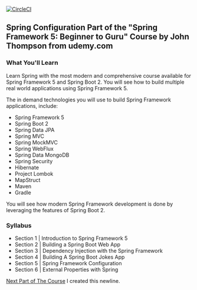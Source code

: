 [![CircleCI](https://circleci.com/gh/jsbsmp/spring-framework-5-beginner-to-guru-part-1/tree/master.svg?style=svg)](https://circleci.com/gh/jsbsmp/spring-framework-5-beginner-to-guru-part-1/tree/master)

## Spring Configuration Part of the "Spring Framework 5: Beginner to Guru" Course by John Thompson from udemy.com

### What You'll Learn

Learn Spring with the most modern and comprehensive course available for Spring Framework 5 and Spring Boot 2. You will see how to build multiple real world applications using Spring Framework 5.

The in demand technologies you will use to build Spring Framework applications, include:

- Spring Framework 5
- Spring Boot 2
- Spring Data JPA
- Spring MVC
- Spring MockMVC
- Spring WebFlux
- Spring Data MongoDB
- Spring Security
- Hibernate
- Project Lombok
- MapStruct
- Maven
- Gradle

You will see how modern Spring Framework development is done by leveraging the features of Spring Boot 2.

### Syllabus

- Section 1 | Introduction to Spring Framework 5
- Section 2 | Building a Spring Boot Web App
- Section 3 | Dependency Injection with the Spring Framework
- Section 4 | Building A Spring Boot Jokes App
- Section 5 | Spring Framework Configuration
- Section 6 | External Properties with Spring 

[Next Part of The Course](https://github.com/jsbsmp/spring-framework-5-beginner-to-guru-part-2)
I created this newline.
